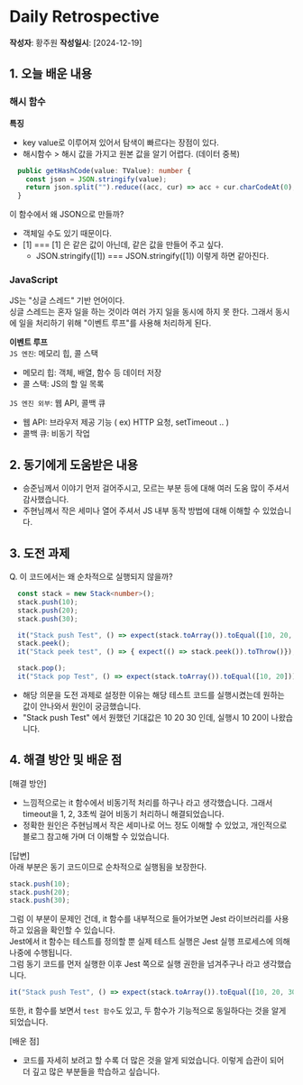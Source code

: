 # Daily Retrospective  
**작성자**: 황주원
**작성일시**: [2024-12-19]  

## 1. 오늘 배운 내용
### 해시 함수
**특징**
- key value로 이루어져 있어서 탐색이 빠르다는 장점이 있다.
- 해시함수 > 해시 값을 가지고 원본 값을 알기 어렵다. (데이터 중복)

```typescript
  public getHashCode(value: TValue): number {
    const json = JSON.stringify(value);
    return json.split("").reduce((acc, cur) => acc + cur.charCodeAt(0), 0);
  }
```

이 함수에서 왜 JSON으로 만들까?
- 객체일 수도 있기 때문이다.
- [1] === [1] 은 같은 값이 아닌데, 같은 값을 만들어 주고 싶다.
    - JSON.stringify([1]) === JSON.stringify([1]) 이렇게 하면 같아진다.


### JavaScript
JS는 "싱글 스레드" 기반 언어이다. <br />
싱글 스레드는 혼자 일을 하는 것이라 여러 가지 일을 동시에 하지 못 한다. 그래서 동시에 일을 처리하기 위해 "이벤트 루프"를 사용해 처리하게 된다. <br />

**이벤트 루프** <br /> 
```JS 엔진```: 메모리 힙, 콜 스택 <br />
- 메모리 힙: 객체, 배열, 함수 등 데이터 저장
- 콜 스택: JS의 할 일 목록

```JS 엔진 외부```: 웹 API, 콜백 큐 <br />
- 웹 API: 브라우저 제공 기능 ( ex) HTTP 요청, setTimeout .. )
- 콜백 큐: 비동기 작업


## 2. 동기에게 도움받은 내용
- 승준님께서 이야기 먼저 걸어주시고, 모르는 부분 등에 대해 여러 도움 많이 주셔서 감사했습니다.
- 주현님께서 작은 세미나 열어 주셔서 JS 내부 동작 방법에 대해 이해할 수 있었습니다.

## 3. 도전 과제 
Q. 이 코드에서는 왜 순차적으로 실행되지 않을까?
```typescript
  const stack = new Stack<number>();
  stack.push(10);
  stack.push(20);
  stack.push(30);

  it("Stack push Test", () => expect(stack.toArray()).toEqual([10, 20, 30]));
  stack.peek();
  it("Stack peek test", () => { expect(() => stack.peek()).toThrow()});

  stack.pop();
  it("Stack pop Test", () => expect(stack.toArray()).toEqual([10, 20]));
```
- 해당 의문을 도전 과제로 설정한 이유는 해당 테스트 코드를 실행시켰는데 원하는 값이 안나와서 원인이 궁금했습니다.
- "Stack push Test" 에서 원했던 기대값은 10 20 30 인데, 실행시 10 20이 나왔습니다.


## 4. 해결 방안 및 배운 점 
[해결 방안]
- 느낌적으로는 it 함수에서 비동기적 처리를 하구나 라고 생각했습니다. 그래서 timeout을 1, 2, 3초씩 걸어 비동기 처리하니 해결되었습니다.
- 정확한 원인은 주현님께서 작은 세미나로 어느 정도 이해할 수 있었고, 개인적으로 블로그 참고해 가며 더 이해할 수 있었습니다.

[답변] <br />
아래 부분은 동기 코드이므로 순차적으로 실행됨을 보장한다.
```typescript
stack.push(10);
stack.push(20);
stack.push(30);
```

그럼 이 부분이 문제인 건데, it 함수를 내부적으로 들어가보면 Jest 라이브러리를 사용하고 있음을 확인할 수 있습니다. <br />
Jest에서 it 함수는 테스트를 정의할 뿐 실제 테스트 실행은 Jest 실행 프로세스에 의해 나중에 수행됩니다. <br />
그럼 동기 코드를 먼저 실행한 이후 Jest 쪽으로 실행 권한을 넘겨주구나 라고 생각했습니다. 

```typescript
it("Stack push Test", () => expect(stack.toArray()).toEqual([10, 20, 30]));
```

또한, it 함수를 보면서 ``test 함수``도 있고, 두 함수가 기능적으로 동일하다는 것을 알게 되었습니다. <br />

[배운 점]
- 코드를 자세히 보려고 할 수록 더 많은 것을 알게 되었습니다. 이렇게 습관이 되어 더 깊고 많은 부분들을 학습하고 싶습니다.
